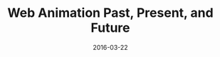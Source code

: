 ---
title: "Web Animation Past, Present, and Future"
date: 2016-03-22
url: https://alistapart.com/article/web-animation-past-present-and-future
image:
publisher: A List Apart
type:
    - article
---